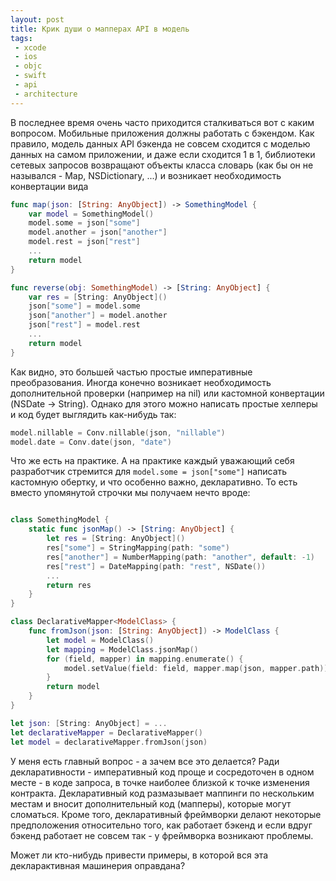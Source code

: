 ```yaml
---
layout: post
title: Крик души о мапперах API в модель
tags:
 - xcode
 - ios
 - objc
 - swift
 - api
 - architecture
---
```


В последнее время очень часто приходится сталкиваться вот с каким вопросом. Мобильные приложения должны работать с бэкендом. Как правило, модель данных API бэкенда не совсем сходится с моделью данных на самом приложении, и даже если сходится 1 в 1, библиотеки сетевых запросов возвращают объекты класса словарь (как бы он не назывался - Map<?, ?>, NSDictionary, ...) и возникает необходимость конвертации вида

``` swift
func map(json: [String: AnyObject]) -> SomethingModel {
    var model = SomethingModel()    
    model.some = json["some"]
    model.another = json["another"]
    model.rest = json["rest"]
    ...
    return model
}

func reverse(obj: SomethingModel) -> [String: AnyObject] {
    var res = [String: AnyObject]()
    json["some"] = model.some
    json["another"] = model.another
    json["rest"] = model.rest
    ...
    return model
}
```

Как видно, это большей частью простые императивные преобразования. Иногда конечно возникает необходимость дополнительной проверки (например на nil) или кастомной конвертации (NSDate -> String). Однако для этого можно написать простые хелперы и код будет выглядить как-нибудь так:

``` swift
model.nillable = Conv.nillable(json, "nillable")
model.date = Conv.date(json, "date")
```

Что же есть на практике. А на практике каждый уважающий себя разработчик стремится для ``` model.some = json["some"] ``` написать кастомную обертку, и что особенно важно, декларативно. То есть вместо упомянутой строчки мы получаем нечто вроде:

``` swift

class SomethingModel {
    static func jsonMap() -> [String: AnyObject] {
        let res = [String: AnyObject]()
        res["some"] = StringMapping(path: "some")
        res["another"] = NumberMapping(path: "another", default: -1)
        res["rest"] = DateMapping(path: "rest", NSDate())
        ...
        return res
    }
}

class DeclarativeMapper<ModelClass> {
    func fromJson(json: [String: AnyObject]) -> ModelClass {
        let model = ModelClass()
        let mapping = ModelClass.jsonMap()
        for (field, mapper) in mapping.enumerate() {
            model.setValue(field: field, mapper.map(json, mapper.path))
        }
        return model
    }
}

let json: [String: AnyObject] = ...
let declarativeMapper = DeclarativeMapper()
let model = declarativeMapper.fromJson(json)
```

У меня есть главный вопрос - а зачем все это делается? Ради декларативности - императивный код проще  и сосредоточен в одном месте - в коде запроса, в точке наиболее близкой к точке изменения контракта. Декларативный код размазывает маппинги по нескольким местам и вносит дополнительный код (мапперы), которые могут сломаться. Кроме того, декларативный фреймворки делают некоторые предположения относительно того, как работает бэкенд и если вдруг бэкенд работает не совсем так - у фреймворка возникают проблемы.

Может ли кто-нибудь привести примеры, в которой вся эта декларактивная машинерия оправдана?
